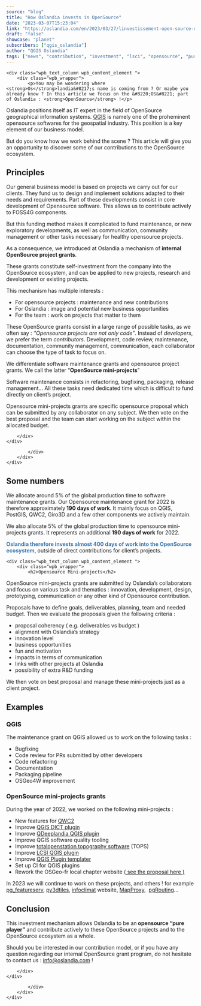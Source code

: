 ```yaml
---
source: "blog"
title: "How Oslandia invests in OpenSource"
date: "2023-03-07T15:23:04"
link: "https://oslandia.com/en/2023/03/27/linvestissement-open-source-doslandia/"
draft: "false"
showcase: "planet"
subscribers: ["qgis_oslandia"]
author: "QGIS Oslandia"
tags: ["news", "contribution", "investment", "lsci", "opensource", "pureplayer", "qdeeplandia", "qgis", "qwc2", "totalopenstation"]
---
```


<div class="wpb_row vc_row-fluid vc_row standard_section   " id="fws_67407468abda5" style="padding-top: 0px; padding-bottom: 0px;"><div class="row-bg-wrap"><div class="inner-wrap"> <div class="row-bg    "></div></div> </div><div class="col span_12 dark left">
	<div class="vc_col-sm-12 wpb_column column_container vc_column_container col no-extra-padding">
		<div class="vc_column-inner">
			<div class="wpb_wrapper">
				
	<div class="wpb_text_column wpb_content_element ">
		<div class="wpb_wrapper">
			<p>You may be wondering where <strong>Os</strong>landia&#8217;s name is coming from ? Or maybe you already know ? In this article we focus on the &#8220;OS&#8221; part of Oslandia : <strong>OpenSource</strong> !</p>
<p>Oslandia positions itself as IT expert in the field of OpenSource geographical information systems. <a href="http://qgis.org">QGIS</a> is namely one of the proheminent opensource softwares for the geospatial industry. This position is a key element of our business model.</p>
<p>But do you know how we work behind the scene ? This article will give you an opportunity to discover some of our contributions to the OpenSource ecosystem.</p>
<h2>Principles</h2>
<p>Our general business model is based on projects we carry out for our clients. They fund us to design and implement solutions adapted to their needs and requirements. Part of these developments consist in core development of Opensource software. This allows us to contribute actively to FOSS4G components.</p>
<p>But this funding method makes it complicated to fund maintenance, or new exploratory developments, as well as communication, community management or other tasks necessary for healthy opensource projects.</p>
<p>As a consequence, we introduced at Oslandia a mechanism of <strong>internal OpenSource project grants</strong>.</p>
<p>These grants constitute self-investment from the company into the OpenSource ecosystem, and can be applied to new projects, research and development or existing projects.</p>
<p>This mechanism has multiple interests :</p>
<ul>
<li>For opensource projects : maintenance and new contributions</li>
<li>For Oslandia : image and potential new business opportunities</li>
<li>For the team : work on projects that matter to them</li>
</ul>
<p>These OpenSource grants consist in a large range of possible tasks, as we often say : <em>&#8220;Opensource projects are not only code&#8221;</em>. Instead of <em>developers</em>, we prefer the term <em>contributors</em>. Development, code review, maintenance, documentation, community management, communication, each collaborator can choose the type of task to focus on.</p>
<p>We differentiate software maintenance grants and opensource project grants. We call the latter &#8220;<strong>OpenSource mini-projects</strong>&#8221;</p>
<p>Software maintenance consists in refactoring, bugfixing, packaging, release management… All these tasks need dedicated time which is difficult to fund directly on client&#8217;s project.</p>
<p>Opensource mini-projects grants are specific opensource proposal which can be submitted by any collaborator on any subject. We then vote on the best proposal and the team can start working on the subject within the allocated budget.</p>

		</div>
	</div>

			</div> 
		</div>
	</div> 
</div></div>
		<div class="wpb_row vc_row-fluid vc_row standard_section   " id="fws_67407468ac763" style="padding-top: 0px; padding-bottom: 0px;"><div class="row-bg-wrap"><div class="inner-wrap"> <div class="row-bg    "></div></div> </div><div class="col span_12 dark left">
	<div class="vc_col-sm-12 wpb_column column_container vc_column_container col no-extra-padding">
		<div class="vc_column-inner">
			<div class="wpb_wrapper">
				<div class="iwithtext"><div class="iwt-icon"> <i class="icon-default-style icon-bullhorn accent-color"></i> </div><div class="iwt-text"> 
<h2>Some numbers</h2>
<p>We allocate around 5% of the global production time to software maintenance grants. Our Opensource maintenance grant for 2022 is therefore approximately<strong> 190 days of work</strong>. It mainly focus on QGIS, PostGIS, QWC2, Giro3D and a few other components we actively maintain.</p>
<p>We also allocate 5% of the global production time to opensource mini-projects grants. It represents an additional <strong>190 days of work</strong> for 2022.</p>
<p><span style="color: #3a75ac;"><strong>Oslandia therefore invests almost 400 days of work into the OpenSource ecosystem</strong></span>, outside of direct contributions for client&#8217;s projects. </div><div class="clear"></div></div>
			</div> 
		</div>
	</div> 
</div></div>
		<div class="wpb_row vc_row-fluid vc_row standard_section   " id="fws_67407468ac8d2" style="padding-top: 0px; padding-bottom: 0px;"><div class="row-bg-wrap"><div class="inner-wrap"> <div class="row-bg    "></div></div> </div><div class="col span_12 dark left">
	<div class="vc_col-sm-12 wpb_column column_container vc_column_container col no-extra-padding">
		<div class="vc_column-inner">
			<div class="wpb_wrapper">
				
	<div class="wpb_text_column wpb_content_element ">
		<div class="wpb_wrapper">
			<h2>Opensource Mini-projects</h2>
<p>OpenSource mini-projects grants are submitted by Oslandia&#8217;s collaborators and focus on various task and thematics : innovation, development, design, prototyping, communication or any other kind of Opensource contribution.</p>
<p>Proposals have to define goals, deliverables, planning, team and needed budget. Then we evaluate the proposals given the following criteria :</p>
<ul>
<li>proposal coherency ( e.g. deliverables vs budget )</li>
<li>alignment with Oslandia&#8217;s strategy</li>
<li>innovation level</li>
<li>business opportunities</li>
<li>fun and motivation</li>
<li>impacts in terms of communication</li>
<li>links with other projects at Oslandia</li>
<li>possibility of extra R&amp;D funding</li>
</ul>
<p>We then vote on best proposal and manage these mini-projects just as a client project.</p>
<h2>Examples</h2>
<h3>QGIS</h3>
<p>The maintenance grant on QGIS allowed us to work on the following tasks :</p>
<ul>
<li>Bugfixing</li>
<li>Code review for PRs submitted by other developers</li>
<li>Code refactoring</li>
<li>Documentation</li>
<li>Packaging pipeline</li>
<li>OSGeo4W improvement</li>
</ul>
<h3>OpenSource mini-projects grants</h3>
<p>During the year of 2022, we worked on the following mini-projects :</p>
<ul>
<li>New features for <a href="https://github.com/qgis/qwc2">QWC2</a></li>
<li>Improve <a href="https://oslandia.gitlab.io/qgis/DICT/">QGIS DICT plugin</a></li>
<li>Improve <a href="https://gitlab.com/Oslandia/qgis/QDeeplandia">QDeeplandia QGIS plugin</a></li>
<li>Improve QGIS software quality tooling</li>
<li>Improve <a href="https://tops.iosa.it/">totalopenstation topography software</a> (TOPS)</li>
<li>Improve <a href="https://oslandia.com/en/2022/08/08/nouvelle-sortie-du-plugin-landsurveycodesimport-lsci/">LCSI QGIS plugin</a></li>
<li>Improve <a href="https://oslandia.gitlab.io/qgis/template-qgis-plugin/">QGIS Plugin templater</a></li>
<li>Set up CI for QGIS plugins</li>
<li>Rework the OSGeo-fr local chapter website (<a href="https://osgeo-fr.gitlab.io/infra/osgeofr-site-next-hugo-universal/"> see the proposal here )</a></li>
</ul>
<p>In 2023 we will continue to work on these projects, and others ! for example <a href="https://github.com/CrunchyData/pg_featureserv">pg_featureserv</a>, <a href="https://gitlab.com/Oslandia/py3dtiles">py3dtiles</a>, <a href="https://www.infoclimat.fr/">infoclimat</a> website, <a href="https://mapproxy.org/">MapProxy</a>,  <a href="https://pgrouting.org/">pgRouting</a>&#8230;</p>
<h2>Conclusion</h2>
<p>This investment mechanism allows Oslandia to be an<strong> opensource &#8220;pure player&#8221;</strong> and contribute actively to these OpenSource projects and to the OpenSource ecosystem as a whole.</p>
<p>Should you be interested in our contribution model, or if you have any question regarding our internal OpenSource grant program, do not hesitate to contact us : <a href="mailto:info@oslandia.com">info@oslandia.com</a> !</p>

		</div>
	</div>

			</div> 
		</div>
	</div> 
</div></div>
